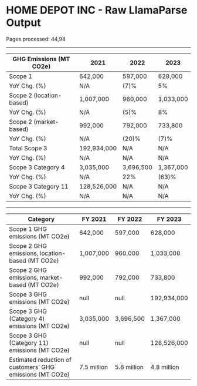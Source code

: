 # HOME DEPOT INC - Raw LlamaParse Output

Pages processed: 44,94

---

| GHG Emissions (MT CO2e) | 2021       | 2022       | 2023       |
|--------------------------|------------|------------|------------|
| Scope 1                  | 642,000    | 597,000    | 628,000    |
| YoY Chg. (%)             | N/A        | (7)%       | 5%         |
| Scope 2 (location-based) | 1,007,000  | 960,000    | 1,033,000  |
| YoY Chg. (%)             | N/A        | (5)%       | 8%         |
| Scope 2 (market-based)   | 992,000    | 792,000    | 733,800    |
| YoY Chg. (%)             | N/A        | (20)%      | (7)%       |
| Total Scope 3            | 192,934,000| N/A        | N/A        |
| YoY Chg. (%)             | N/A        | N/A        | N/A        |
| Scope 3 Category 4       | 3,035,000  | 3,696,500  | 1,367,000  |
| YoY Chg. (%)             | N/A        | 22%        | (63)%      |
| Scope 3 Category 11      | 128,526,000| N/A        | N/A        |
| YoY Chg. (%)             | N/A        | N/A        | N/A        |

---

| Category                                           | FY 2021       | FY 2022       | FY 2023       |
|---------------------------------------------------|---------------|---------------|---------------|
| Scope 1 GHG emissions (MT CO2e)                   | 642,000       | 597,000       | 628,000       |
| Scope 2 GHG emissions, location-based (MT CO2e)   | 1,007,000     | 960,000       | 1,033,000     |
| Scope 2 GHG emissions, market-based (MT CO2e)     | 992,000       | 792,000       | 733,800       |
| Scope 3 GHG emissions (MT CO2e)                   | null          | null          | 192,934,000   |
| Scope 3 GHG (Category 4) emissions (MT CO2e)      | 3,035,000     | 3,696,500     | 1,367,000     |
| Scope 3 GHG (Category 11) emissions (MT CO2e)     | null          | null          | 128,526,000   |
| Estimated reduction of customers’ GHG emissions (MT CO2e) | 7.5 million   | 5.8 million   | 4.8 million   |